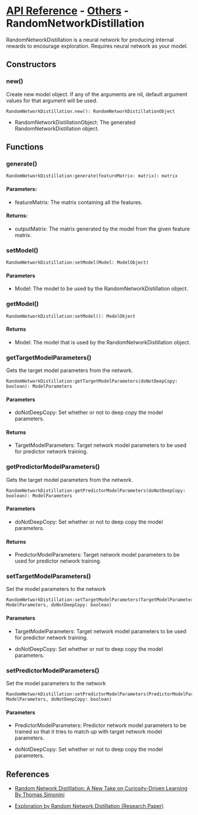 # [API Reference](../../API.md) - [Others](../Others.md) - RandomNetworkDistillation

RandomNetworkDistillation is a neural network for producing internal rewards to encourage exploration. Requires neural network as your model.

## Constructors

### new()

Create new model object. If any of the arguments are nil, default argument values for that argument will be used.

```
RandomNetworkDistillation.new(): RandomNetworkDistillationObject
```

* RandomNetworkDistillationObject: The generated RandomNetworkDistillation object.

## Functions

### generate()

```
RandomNetworkDistillation:generate(featureMatrix: matrix): matrix
```

#### Parameters:

* featureMatrix: The matrix containing all the features.

#### Returns:

* outputMatrix: The matrix generated by the model from the given feature matrix.

### setModel()

```
RandomNetworkDistillation:setModel(Model: ModelObject)
```

#### Parameters

* Model: The model to be used by the RandomNetworkDistillation object.

### getModel()

```
RandomNetworkDistillation:setModel(): ModelObject
```

#### Returns

* Model: The model that is used by the RandomNetworkDistillation object.

### getTargetModelParameters()

Gets the target model parameters from the network.

```
RandomNetworkDistillation:getTargetModelParameters(doNotDeepCopy: boolean): ModelParameters
```

#### Parameters

* doNotDeepCopy: Set whether or not to deep copy the model parameters.

#### Returns

* TargetModelParameters: Target network model parameters to be used for predictor network training.

### getPredictorModelParameters()

Gets the target model parameters from the network.

```
RandomNetworkDistillation:getPredictorModelParameters(doNotDeepCopy: boolean): ModelParameters
```

#### Parameters

* doNotDeepCopy: Set whether or not to deep copy the model parameters.

#### Returns

* PredictorModelParameters: Target network model parameters to be used for predictor network training.

### setTargetModelParameters()

Set the model parameters to the network

```
RandomNetworkDistillation:setTargetModelParameters(TargetModelParameters: ModelParameters, doNotDeepCopy: boolean)
```

#### Parameters

* TargetModelParameters: Target network model parameters to be used for predictor network training.

* doNotDeepCopy: Set whether or not to deep copy the model parameters.

### setPredictorModelParameters()

Set the model parameters to the network

```
RandomNetworkDistillation:setPredictorModelParameters(PredictorModelParameters: ModelParameters, doNotDeepCopy: boolean)
```

#### Parameters

* PredictorModelParameters: Predictor network model parameters to be trained so that it tries to match up with target network model parameters.

* doNotDeepCopy: Set whether or not to deep copy the model parameters.

## References

* [Random Network Distillation: A New Take on Curiosity-Driven Learning By Thomas Simonini](https://blog.dataiku.com/random-network-distillation-a-new-take-on-curiosity-driven-learning)

* [Exploration by Random Network Distillation (Research Paper)](https://arxiv.org/abs/1810.12894v1)
